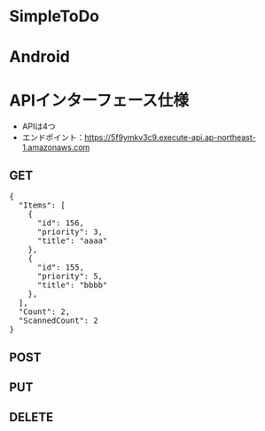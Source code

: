 # SimpleToDo
Android
====

# APIインターフェース仕様

* APIは4つ
* エンドポイント：https://5f9ymkv3c9.execute-api.ap-northeast-1.amazonaws.com

## GET

<pre>
{
  "Items": [
    {
      "id": 156,
      "priority": 3,
      "title": "aaaa"
    },
    {
      "id": 155,
      "priority": 5,
      "title": "bbbb"
    },
  ],
  "Count": 2,
  "ScannedCount": 2
}
</pre>

## POST

## PUT

## DELETE
